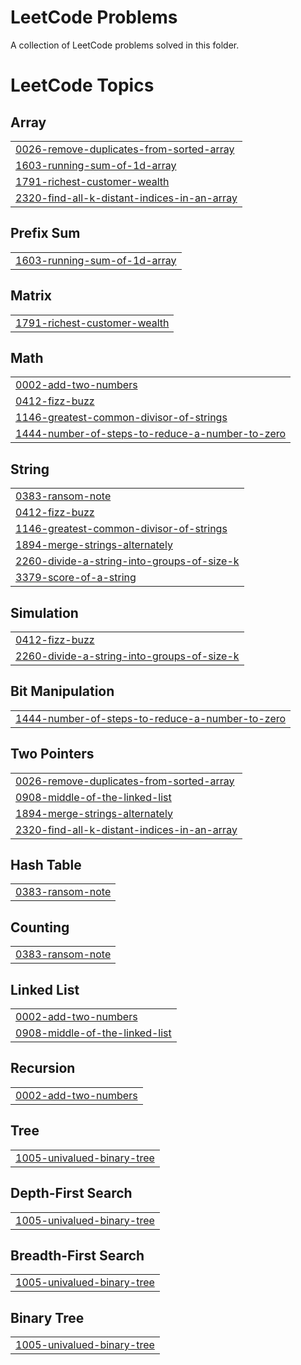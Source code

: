 # LeetCode Problems

A collection of LeetCode problems solved in this folder.

<!---LeetCode Topics Start-->
# LeetCode Topics
## Array
|  |
| ------- |
| [0026-remove-duplicates-from-sorted-array](https://github.com/sonsu95/algorithm/tree/master/LeetCode/0026-remove-duplicates-from-sorted-array) |
| [1603-running-sum-of-1d-array](https://github.com/sonsu95/algorithm/tree/master/LeetCode/1603-running-sum-of-1d-array) |
| [1791-richest-customer-wealth](https://github.com/sonsu95/algorithm/tree/master/LeetCode/1791-richest-customer-wealth) |
| [2320-find-all-k-distant-indices-in-an-array](https://github.com/sonsu95/algorithm/tree/master/LeetCode/2320-find-all-k-distant-indices-in-an-array) |
## Prefix Sum
|  |
| ------- |
| [1603-running-sum-of-1d-array](https://github.com/sonsu95/algorithm/tree/master/LeetCode/1603-running-sum-of-1d-array) |
## Matrix
|  |
| ------- |
| [1791-richest-customer-wealth](https://github.com/sonsu95/algorithm/tree/master/LeetCode/1791-richest-customer-wealth) |
## Math
|  |
| ------- |
| [0002-add-two-numbers](https://github.com/sonsu95/algorithm/tree/master/LeetCode/0002-add-two-numbers) |
| [0412-fizz-buzz](https://github.com/sonsu95/algorithm/tree/master/LeetCode/0412-fizz-buzz) |
| [1146-greatest-common-divisor-of-strings](https://github.com/sonsu95/algorithm/tree/master/LeetCode/1146-greatest-common-divisor-of-strings) |
| [1444-number-of-steps-to-reduce-a-number-to-zero](https://github.com/sonsu95/algorithm/tree/master/LeetCode/1444-number-of-steps-to-reduce-a-number-to-zero) |
## String
|  |
| ------- |
| [0383-ransom-note](https://github.com/sonsu95/algorithm/tree/master/LeetCode/0383-ransom-note) |
| [0412-fizz-buzz](https://github.com/sonsu95/algorithm/tree/master/LeetCode/0412-fizz-buzz) |
| [1146-greatest-common-divisor-of-strings](https://github.com/sonsu95/algorithm/tree/master/LeetCode/1146-greatest-common-divisor-of-strings) |
| [1894-merge-strings-alternately](https://github.com/sonsu95/algorithm/tree/master/LeetCode/1894-merge-strings-alternately) |
| [2260-divide-a-string-into-groups-of-size-k](https://github.com/sonsu95/algorithm/tree/master/LeetCode/2260-divide-a-string-into-groups-of-size-k) |
| [3379-score-of-a-string](https://github.com/sonsu95/algorithm/tree/master/LeetCode/3379-score-of-a-string) |
## Simulation
|  |
| ------- |
| [0412-fizz-buzz](https://github.com/sonsu95/algorithm/tree/master/LeetCode/0412-fizz-buzz) |
| [2260-divide-a-string-into-groups-of-size-k](https://github.com/sonsu95/algorithm/tree/master/LeetCode/2260-divide-a-string-into-groups-of-size-k) |
## Bit Manipulation
|  |
| ------- |
| [1444-number-of-steps-to-reduce-a-number-to-zero](https://github.com/sonsu95/algorithm/tree/master/LeetCode/1444-number-of-steps-to-reduce-a-number-to-zero) |
## Two Pointers
|  |
| ------- |
| [0026-remove-duplicates-from-sorted-array](https://github.com/sonsu95/algorithm/tree/master/LeetCode/0026-remove-duplicates-from-sorted-array) |
| [0908-middle-of-the-linked-list](https://github.com/sonsu95/algorithm/tree/master/LeetCode/0908-middle-of-the-linked-list) |
| [1894-merge-strings-alternately](https://github.com/sonsu95/algorithm/tree/master/LeetCode/1894-merge-strings-alternately) |
| [2320-find-all-k-distant-indices-in-an-array](https://github.com/sonsu95/algorithm/tree/master/LeetCode/2320-find-all-k-distant-indices-in-an-array) |
## Hash Table
|  |
| ------- |
| [0383-ransom-note](https://github.com/sonsu95/algorithm/tree/master/LeetCode/0383-ransom-note) |
## Counting
|  |
| ------- |
| [0383-ransom-note](https://github.com/sonsu95/algorithm/tree/master/LeetCode/0383-ransom-note) |
## Linked List
|  |
| ------- |
| [0002-add-two-numbers](https://github.com/sonsu95/algorithm/tree/master/LeetCode/0002-add-two-numbers) |
| [0908-middle-of-the-linked-list](https://github.com/sonsu95/algorithm/tree/master/LeetCode/0908-middle-of-the-linked-list) |
## Recursion
|  |
| ------- |
| [0002-add-two-numbers](https://github.com/sonsu95/algorithm/tree/master/LeetCode/0002-add-two-numbers) |
## Tree
|  |
| ------- |
| [1005-univalued-binary-tree](https://github.com/sonsu95/algorithm/tree/master/LeetCode/1005-univalued-binary-tree) |
## Depth-First Search
|  |
| ------- |
| [1005-univalued-binary-tree](https://github.com/sonsu95/algorithm/tree/master/LeetCode/1005-univalued-binary-tree) |
## Breadth-First Search
|  |
| ------- |
| [1005-univalued-binary-tree](https://github.com/sonsu95/algorithm/tree/master/LeetCode/1005-univalued-binary-tree) |
## Binary Tree
|  |
| ------- |
| [1005-univalued-binary-tree](https://github.com/sonsu95/algorithm/tree/master/LeetCode/1005-univalued-binary-tree) |
<!---LeetCode Topics End-->
